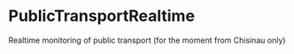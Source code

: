# PublicTransportRealtime
Realtime monitoring of public transport (for the moment from Chisinau only)
